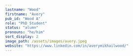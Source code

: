 ```yaml
---
lastname: "Wood"
firstname: "Avery"
pub_id: "Wood A"
role: "PhD Student"
status: "alumn"
pronouns: "he/him"
sort_display: 2
image_path: /assets/images/avery.jpeg
website: "https://www.linkedin.com/in/averymikhailwood/"
---
```

